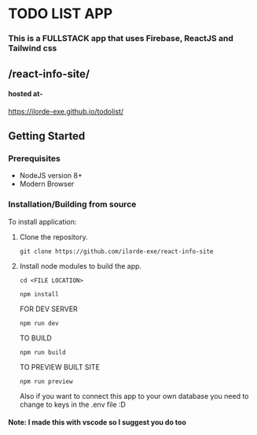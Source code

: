 # TODO LIST APP
### This is a FULLSTACK app that uses Firebase, ReactJS and Tailwind css

## /react-info-site/
#### hosted at-
https://ilorde-exe.github.io/todolist/

## Getting Started

### Prerequisites

- NodeJS version 8+
- Modern Browser

### Installation/Building from source

To install application:

1. Clone the repository.

   `git clone https://github.com/ilorde-exe/react-info-site`

2. Install node modules to build the app.
  
   `cd <FILE LOCATION>`
   
   `npm install`
   
   FOR DEV SERVER
   
   `npm run dev`
   
   TO BUILD 
   
   `npm run build`
   
   TO PREVIEW BUILT SITE
   
   `npm run preview`
   
   Also if you want to connect this app to your own database you need to change to keys in the .env file :D


#### Note: I made this with vscode so I suggest you do too

